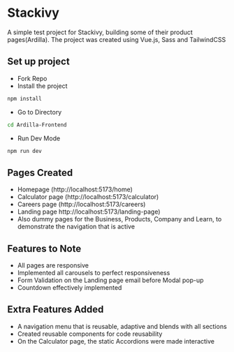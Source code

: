 # Stackivy
A simple test project for Stackivy, building some of their product pages(Ardilla). The project was created using Vue.js, Sass and TailwindCSS

## Set up project
- Fork Repo
- Install the project
```sh
npm install
```
- Go to Directory
```sh
cd Ardilla-Frontend
```
- Run Dev Mode
```sh
npm run dev
```

## Pages Created
- Homepage (http://localhost:5173/home)
- Calculator page (http://localhost:5173/calculator)
- Careers page (http://localhost:5173/careers)
- Landing page http://localhost:5173/landing-page)
- Also dummy pages for the Business, Products, Company and Learn, to demonstrate the navigation that is active

## Features to Note
- All pages are responsive
- Implemented all carousels to perfect responsiveness
- Form Validation on the Landing page email before Modal pop-up
- Countdown effectively implemented

## Extra Features Added
- A navigation menu that is reusable, adaptive and blends with all sections
- Created reusable components for code reusability
- On the Calculator page, the static Accordions were made interactive
